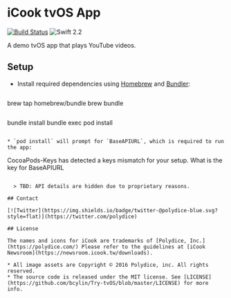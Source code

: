 # iCook tvOS App

[![Build Status](https://travis-ci.org/polydice/iCook-tvOS.svg)](https://travis-ci.org/polydice/iCook-tvOS)
![Swift 2.2](https://img.shields.io/badge/Swift-2.2-orange.svg)

A demo tvOS app that plays YouTube videos.

## Setup

* Install required dependencies using [Homebrew](http://brew.sh/) and [Bundler](http://bundler.io/):

  ```
brew tap homebrew/bundle
brew bundle
```
  ```
bundle install
bundle exec pod install
```

* `pod install` will prompt for `BaseAPIURL`, which is required to run the app:

  ```
CocoaPods-Keys has detected a keys mismatch for your setup.
What is the key for BaseAPIURL
>
```

  > TBD: API details are hidden due to proprietary reasons.

## Contact

[![Twitter](https://img.shields.io/badge/twitter-@polydice-blue.svg?style=flat)](https://twitter.com/polydice)

## License

The names and icons for iCook are trademarks of [Polydice, Inc.](https://polydice.com/) Please refer to the guidelines at [iCook Newsroom](https://newsroom.icook.tw/downloads).

* All image assets are Copyright © 2016 Polydice, inc. All rights reserved.
* The source code is released under the MIT license. See [LICENSE](https://github.com/bcylin/Try-tvOS/blob/master/LICENSE) for more info.

